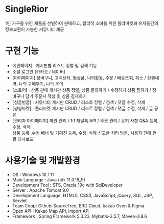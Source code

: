 # SingleRior
1인 가구를 위한 제품을 선별하여 판매하고, 합리적 소비를 위한 플리마켓과 유저들간의 정보교환이 가능한 커뮤니티 제공

# 구현 기능
- 메인페이지 : 게시판별 리스트 정렬 및 검색 기능
- 소셜 로그인 (카카오 / 네이버)
- [마이페이지]
장바구니, 고객센터, 찜상품, 나의활동, 주문 / 배송조회, 취소 / 환불내역, 나의 구매후기, 나의 문의
- [스토어] : 상품 판매 게시판
상품 정렬, 상품 문의하기 / 수정하기 
상품 찜하기 / 장바구니 담기
주문서 작성 및 상품 결제하기
- [싱글벙글] : 커뮤니티 
게시판 CRUD / 리스트 정렬 / 검색 / 댓글 수정, 삭제
- [씽씽마켓] : 플리마켓 
게시판 CRUD / 리스트 정렬 / 검색 / 댓글 수정, 삭제 / 글 공유
- [관리자 마이페이지]
회원 관리 / 1:1 채널톡 API / 주문 관리 / 공지 사항 Q&A 등록, 수정, 삭제  
상품 등록 ,수정
배너 및 기획전 등록, 수정, 삭제
신고글 처리
방문, 사용자 판매 현황 대시보드 

# 사용기술 및 개발환경
- OS : Windows  10  / 11
- Main Language : Java (jdk 11.0.16_9) 
- Development Tool :  STS,  Oracle 19c with SqlDeveloper
- Server : Apache Tomcat 9.0
- Development Language: HTML5, CSS3, JavaScript, jQuery, SQL, JSP, Servlet
- Team Coop: Github-SourceTree, ERD Cloud, kakao Oven & Figma
- Open API : Kakao Map API, Import API
- Framework : Spring Framework 5.3.23, Mybatis-3.5.7, Maven-3.8.6
